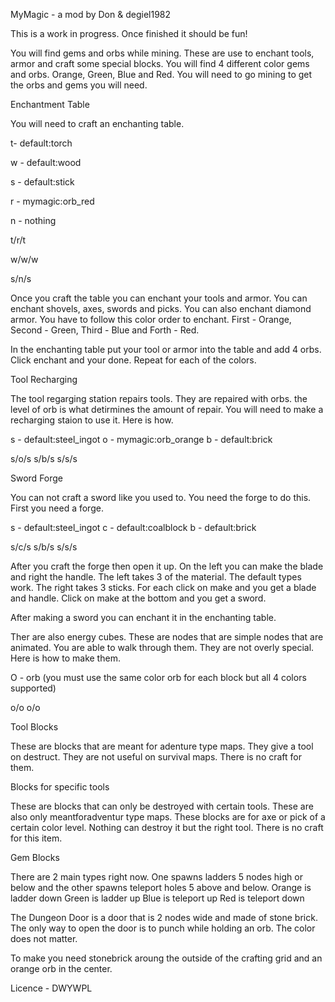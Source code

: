 MyMagic - a mod by Don & degiel1982

This is a work in progress. Once finished it should be fun!

You will find gems and orbs while mining. These are use to enchant tools, armor and craft some special blocks.
You will find 4 different color gems and orbs. Orange, Green, Blue and Red. You will need to go mining to get the orbs and gems you will need.


Enchantment Table

You will need to craft an enchanting table. 

t- default:torch

w - default:wood

s - default:stick

r - mymagic:orb_red

n - nothing

t/r/t

w/w/w

s/n/s

Once you craft the table you can enchant your tools and armor. You can enchant shovels, axes, swords and picks. 
You can also enchant diamond armor. You have to follow this color order to enchant. 
First - Orange, Second - Green, Third - Blue and Forth - Red.

In the enchanting table put your tool or armor into the table and add 4 orbs. Click enchant and your done.
Repeat for each of the colors.


Tool Recharging

The tool regarging station repairs tools. They are repaired with orbs. the level of orb is what detirmines the amount of repair.
You will need to make a recharging staion to use it. Here is how.

s - default:steel_ingot
o - mymagic:orb_orange
b - default:brick

s/o/s
s/b/s
s/s/s


Sword Forge

You can not craft a sword like you used to. You need the forge to do this.
First you need a forge.

s - default:steel_ingot
c - default:coalblock
b - default:brick

s/c/s
s/b/s
s/s/s

After you craft the forge then open it up. On the left you can make the blade and right the handle.
The left takes 3 of the material. The default types work.
The right takes 3 sticks.
For each click on make and you get a blade and handle. Click on make at the bottom and you get a sword.

After making a sword you can enchant it in the enchanting table.


Ther are also energy cubes. These are nodes that are simple nodes that are animated.
You are able to walk through them. They are not overly special. 
Here is how to make them.

O - orb (you must use the same color orb for each block but all 4 colors supported)

o/o
o/o

Tool Blocks

These are blocks that are meant for adenture type maps. They give a tool on destruct. They are not useful on survival maps.
There is no craft for them.


Blocks for specific tools

These are blocks that can only be destroyed with certain tools. These are also only meantforadventur type maps.
These blocks are for axe or pick of a certain color level. Nothing can destroy it but the right tool.
There is no craft for this item.


Gem Blocks

There are 2 main types right now. One spawns ladders 5 nodes high or below and the other spawns teleport holes 5 above and below.
Orange is ladder down
Green is ladder up
Blue is teleport up
Red is teleport down


The Dungeon Door is a door that is 2 nodes wide and made of stone brick.
The only way to open the door is to punch while holding an orb. The color does not matter.

To make you need stonebrick aroung the outside of the crafting grid and an orange orb in the center.



Licence - DWYWPL
